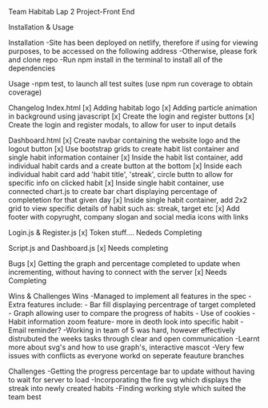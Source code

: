 Team Habitab Lap 2 Project-Front End

Installation & Usage

Installation
-Site has been deployed on netlify, therefore if using for viewing purposes, to be accessed on the following address
-Otherwise, please fork and clone repo
-Run npm install in the terminal to install all of the dependencies

Usage
-npm test, to launch all test suites (use npm run coverage to obtain coverage)

Changelog
Index.html
[x] Adding habitab logo
[x] Adding particle animation in background using javascript
[x] Create the login and register buttons
[x] Create the login and register modals, to allow for user to input details

Dashboard.html
[x] Create navbar containing the website logo and the logout button
[x] Use bootstrap grids to create habit list container and single habit information container
[x] Inside the habit list container, add individual habit cards and a create button at the bottom
[x] Inside each individual habit card add 'habit title', 'streak', circle buttn to allow for specific info on clicked habit
[x] Inside single habit container, use connected chart.js to create bar chart displaying percentage of completetion for that given day
[x] Inside single habit container, add 2x2 grid to view specific details of habit such as: streak, target etc
[x] Add footer with copyrught, company slogan and social media icons with links

Login.js & Register.js
[x] Token stuff.... Nededs Completing

Script.js and Dashboard.js
[x] Needs completing


Bugs
[x] Getting the graph and percentage completed to update when incrementing, without having to connect with the server
[x] Needs Completing

Wins & Challenges
Wins
-Managed to implement all features in the spec
-Extra features include: - Bar fill displaying percentrage of target completed
                         - Graph allowing user to compare the progress of habits
                         - Use of cookies
                         - Habit information zoom feature- more in deoth look   into specific habit
                         -Email reminder?
-Working in team of 5 was hard, however effectively distrubuted the weeks tasks through clear and open communication
-Learnt more about svg's and how to use graph's, interactive mascot
-Very few issues with conflicts as everyone workd on seperate feauture branches

Challenges
-Getting the progress percentage bar to update without having to wait for server to load
-Incorporating the fire svg which displays the streak into newly created habits
-Finding working style which suited the team best